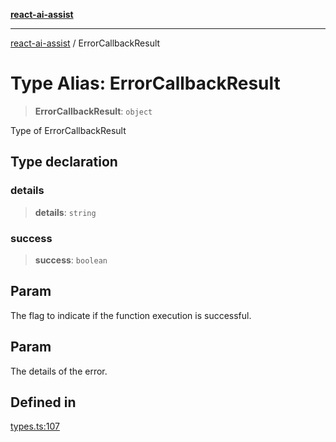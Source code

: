 [**react-ai-assist**](../README.md)

***

[react-ai-assist](../globals.md) / ErrorCallbackResult

# Type Alias: ErrorCallbackResult

> **ErrorCallbackResult**: `object`

Type of ErrorCallbackResult

## Type declaration

### details

> **details**: `string`

### success

> **success**: `boolean`

## Param

The flag to indicate if the function execution is successful.

## Param

The details of the error.

## Defined in

[types.ts:107](https://github.com/lixun910/ai-assistant/blob/3d3b9b0ad83cd6e8a6fa140c45b5cd7a1afa7cb8/src/types.ts#L107)
